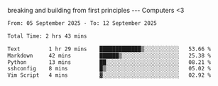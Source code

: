 breaking and building from first principles --- Computers <3

<!--START_SECTION:waka-->

```txt
From: 05 September 2025 - To: 12 September 2025

Total Time: 2 hrs 43 mins

Text         1 hr 29 mins    █████████████▒░░░░░░░░░░░   53.66 %
Markdown     42 mins         ██████▒░░░░░░░░░░░░░░░░░░   25.38 %
Python       13 mins         ██░░░░░░░░░░░░░░░░░░░░░░░   08.21 %
sshconfig    8 mins          █▒░░░░░░░░░░░░░░░░░░░░░░░   05.02 %
Vim Script   4 mins          ▓░░░░░░░░░░░░░░░░░░░░░░░░   02.92 %
```

<!--END_SECTION:waka-->
